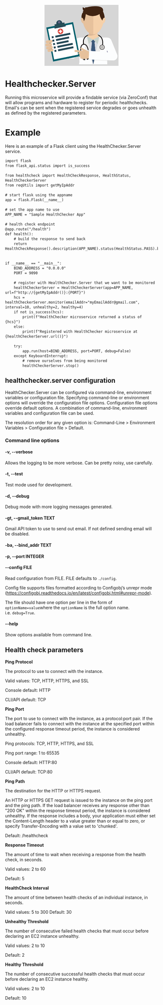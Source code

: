 <p align="center">
  <img src="https://github.com/dwightmulcahy/healthchecker.server/blob/master/HealthChecker-Logo.png?raw=true" height="200"/>
</p>

# Healthchecker.Server
Running this microservice will provide a findable service (via ZeroConf) that will allow programs
and hardware to register for periodic healthchecks.  Email's can be sent when the registered 
service degrades or goes unhealth as defined by the registered parameters.

# Example
Here is an example of a Flask client using the HealthChecker.Server service.

```
import flask
from flask_api.status import is_success

from healthcheck import HealthCheckResponse, HealthStatus, HealthCheckerServer
from reqUtils import getMyIpAddr

# start flask using the appname
app = flask.Flask(__name__)

# set the app name to use
APP_NAME = "Sample HealthChecker App"

# health check endpoint
@app.route("/health")
def health():
    # build the response to send back
    return HealthCheckResponse().description(APP_NAME).status(HealthStatus.PASS).build()


if __name__ == "__main__":
    BIND_ADDRESS = "0.0.0.0"
    PORT = 9090

    # register with HealthChecker.Server that we want to be monitored
    healthCheckerServer = HealthCheckerServer(app=APP_NAME, url=f"http://{getMyIpAddr()}:{PORT}")
    hcs = healthCheckerServer.monitor(emailAddr="myEmailAddr@gmail.com", interval=10, unhealthy=2, healthy=4)
    if not is_success(hcs):
        print(f"HealthChecker microservice returned a status of {hcs}")
    else:
        print(f"Registered with HealthChecker microservice at {healthCheckerServer.url()}")

    try:
        app.run(host=BIND_ADDRESS, port=PORT, debug=False)
    except KeyboardInterrupt:
        # remove ourselves from being monitored
        healthCheckerServer.stop()

```

## healthchecker.server configuration

HealthChecker.Server can be configured via command-line, environment variables or configuration file.
Specifying command-line or environment options will override the configuration file options. Configuration 
file options override default options. A combination of command-line, environment variables and configuration
file can be used.

The resolution order for any given option is: Command-Line > Environment Variables > Configuration file > Default.

### Command line options
#### -v, --verbose
Allows the logging to be more verbose.  Can be pretty noisy, use carefully.

#### -t, --test
Test mode used for development.

#### -d, --debug
Debug mode with more logging messages generated.

#### -gt, --gmail_token TEXT
Gmail API token to use to send out email.  If not defined sending email will be disabled.

#### -ba, --bind_addr TEXT
#### -p, --port INTEGER

#### --config FILE
Read configuration from FILE.  FILE defaults to `./config`. 

Config file supports files formatted according to Configobj’s unrepr mode (https://configobj.readthedocs.io/en/latest/configobj.html#unrepr-mode).

The file should have one option per line in the form of `optionName=value`where the `optionName` is the full option name.  
i.e. `debug=True`.

#### --help
Show options available from command line.

## Health check parameters

**Ping Protocol**

The protocol to use to connect with the instance.

Valid values: TCP, HTTP, HTTPS, and SSL

Console default: HTTP

CLI/API default: TCP

**Ping Port**

The port to use to connect with the instance, as a protocol:port pair. If the load balancer fails to connect with the instance at the specified port within the configured response timeout period, the instance is considered unhealthy.

Ping protocols: TCP, HTTP, HTTPS, and SSL

Ping port range: 1 to 65535

Console default: HTTP:80

CLI/API default: TCP:80

**Ping Path**

The destination for the HTTP or HTTPS request.

An HTTP or HTTPS GET request is issued to the instance on the ping port and the ping path. If the load balancer receives any response other than "200 OK" within the response timeout period, the instance is considered unhealthy. If the response includes a body, your application must either set the Content-Length header to a value greater than or equal to zero, or specify Transfer-Encoding with a value set to 'chunked'.

Default: /healthcheck

**Response Timeout**

The amount of time to wait when receiving a response from the health check, in seconds.

Valid values: 2 to 60

Default: 5

**HealthCheck Interval**

The amount of time between health checks of an individual instance, in seconds.

Valid values: 5 to 300
Default: 30

**Unhealthy Threshold**

The number of consecutive failed health checks that must occur before declaring an EC2 instance unhealthy.

Valid values: 2 to 10

Default: 2

**Healthy Threshold**

The number of consecutive successful health checks that must occur before declaring an EC2 instance healthy.

Valid values: 2 to 10

Default: 10
